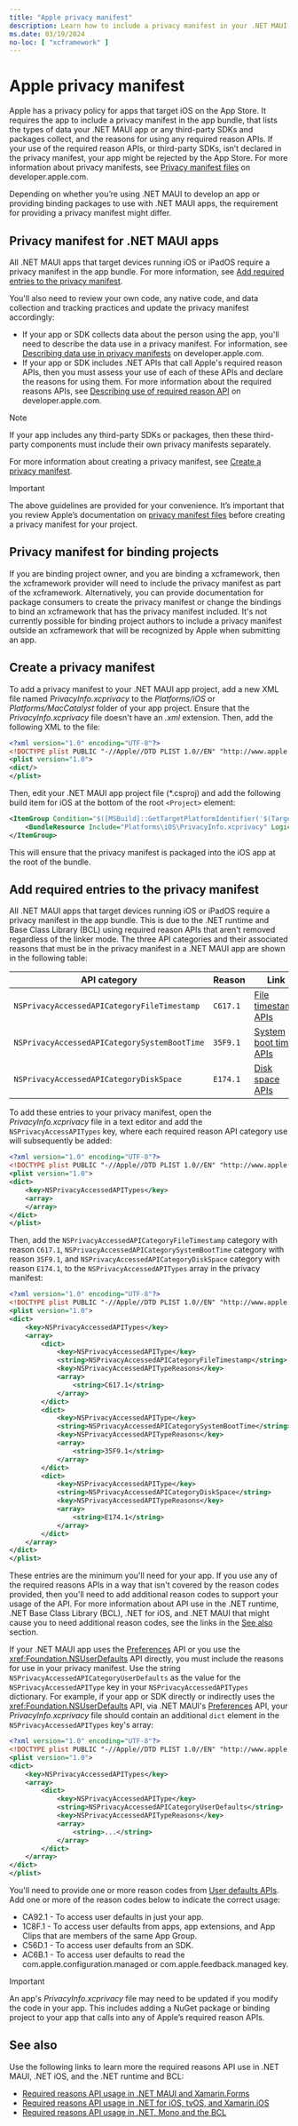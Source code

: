 ```yaml
---
title: "Apple privacy manifest"
description: Learn how to include a privacy manifest in your .NET MAUI app on iOS.
ms.date: 03/19/2024
no-loc: [ "xcframework" ]
---
```


# Apple privacy manifest

Apple has a privacy policy for apps that target iOS on the App Store. It requires the app to include a privacy manifest in the app bundle, that lists the types of data your .NET MAUI app or any third-party SDKs and packages collect, and the reasons for using any required reason APIs. If your use of the required reason APIs, or third-party SDKs, isn’t declared in the privacy manifest, your app might be rejected by the App Store. For more information about privacy manifests, see [Privacy manifest files](https://developer.apple.com/documentation/bundleresources/privacy_manifest_files) on developer.apple.com.

Depending on whether you’re using .NET MAUI to develop an app or providing binding packages to use with .NET MAUI apps, the requirement for providing a privacy manifest might differ.

## Privacy manifest for .NET MAUI apps  

All .NET MAUI apps that target devices running iOS or iPadOS require a privacy manifest in the app bundle. For more information, see [Add required entries to the privacy manifest](#add-required-entries-to-the-privacy-manifest).

You'll also need to review your own code, any native code, and data collection and tracking practices and update the privacy manifest accordingly:

- If your app or SDK collects data about the person using the app, you'll need to describe the data use in a privacy manifest. For information, see [Describing data use in privacy manifests](https://developer.apple.com/documentation/bundleresources/privacy_manifest_files/describing_data_use_in_privacy_manifests) on developer.apple.com.
- If your app or SDK includes .NET APIs that call Apple's required reason APIs, then you must assess your use of each of these APIs and declare the reasons for using them. For more information about the required reasons APIs, see [Describing use of required reason API](https://developer.apple.com/documentation/bundleresources/privacy_manifest_files/describing_use_of_required_reason_api) on developer.apple.com.

> [!NOTE]
> If your app includes any third-party SDKs or packages, then these third-party components must include their own privacy manifests separately.

For more information about creating a privacy manifest, see [Create a privacy manifest](#create-a-privacy-manifest).

> [!IMPORTANT]
> The above guidelines are provided for your convenience. It’s important that you review Apple’s documentation on [privacy manifest files](https://developer.apple.com/documentation/bundleresources/privacy_manifest_files) before creating a privacy manifest for your project.

## Privacy manifest for binding projects

If you are binding project owner, and you are binding a xcframework, then the xcframework provider will need to include the privacy manifest as part of the xcframework. Alternatively, you can provide documentation for package consumers to create the privacy manifest or change the bindings to bind an xcframework that has the privacy manifest included. It's not currently possible for binding project authors to include a privacy manifest outside an xcframework that will be recognized by Apple when submitting an app.

## Create a privacy manifest

To add a privacy manifest to your .NET MAUI app project, add a new XML file named *PrivacyInfo.xcprivacy* to the *Platforms/iOS* or *Platforms/MacCatalyst* folder of your app project. Ensure that the *PrivacyInfo.xcprivacy* file doesn't have an *.xml* extension. Then, add the following XML to the file:

```xml
<?xml version="1.0" encoding="UTF-8"?>
<!DOCTYPE plist PUBLIC "-//Apple//DTD PLIST 1.0//EN" "http://www.apple.com/DTDs/PropertyList-1.0.dtd">
<plist version="1.0">
<dict/>
</plist>
```

Then, edit your .NET MAUI app project file (*.csproj) and add the following build item for iOS at the bottom of the root `<Project>` element:

```xml
<ItemGroup Condition="$([MSBuild]::GetTargetPlatformIdentifier('$(TargetFramework)')) == 'ios'">
    <BundleResource Include="Platforms\iOS\PrivacyInfo.xcprivacy" LogicalName="PrivacyInfo.xcprivacy" />
</ItemGroup>
```

This will ensure that the privacy manifest is packaged into the iOS app at the root of the bundle.

## Add required entries to the privacy manifest

All .NET MAUI apps that target devices running iOS or iPadOS require a privacy manifest in the app bundle. This is due to the .NET runtime and Base Class Library (BCL) using required reason APIs that aren't removed regardless of the linker mode. The three API categories and their associated reasons that must be in the privacy manifest in a .NET MAUI app are shown in the following table:

| API category | Reason | Link |
| ------------ | ------ | ---- |
| `NSPrivacyAccessedAPICategoryFileTimestamp` | `C617.1` | [File timestamp APIs](https://developer.apple.com/documentation/bundleresources/privacy_manifest_files/describing_use_of_required_reason_api#4278393) |
| `NSPrivacyAccessedAPICategorySystemBootTime` | `35F9.1` | [System boot time APIs](https://developer.apple.com/documentation/bundleresources/privacy_manifest_files/describing_use_of_required_reason_api#4278394) |
| `NSPrivacyAccessedAPICategoryDiskSpace` | `E174.1` | [Disk space APIs](https://developer.apple.com/documentation/bundleresources/privacy_manifest_files/describing_use_of_required_reason_api#4278397) |

To add these entries to your privacy manifest, open the *PrivacyInfo.xcprivacy* file in a text editor and add the `NSPrivacyAccessAPITypes` key, where each required reason API category use will subsequently be added:

```xml
<?xml version="1.0" encoding="UTF-8"?>
<!DOCTYPE plist PUBLIC "-//Apple//DTD PLIST 1.0//EN" "http://www.apple.com/DTDs/PropertyList-1.0.dtd">
<plist version="1.0">
<dict>
    <key>NSPrivacyAccessedAPITypes</key>
    <array>
    </array>
</dict>
</plist>
```

Then, add the `NSPrivacyAccessedAPICategoryFileTimestamp` category with reason `C617.1`, `NSPrivacyAccessedAPICategorySystemBootTime` category with reason `35F9.1`, and `NSPrivacyAccessedAPICategoryDiskSpace` category with reason `E174.1`, to the `NSPrivacyAccessedAPITypes` array in the privacy manifest:

```xml
<?xml version="1.0" encoding="UTF-8"?>
<!DOCTYPE plist PUBLIC "-//Apple//DTD PLIST 1.0//EN" "http://www.apple.com/DTDs/PropertyList-1.0.dtd">
<plist version="1.0">
<dict>
    <key>NSPrivacyAccessedAPITypes</key>
    <array>
        <dict>
            <key>NSPrivacyAccessedAPIType</key>
            <string>NSPrivacyAccessedAPICategoryFileTimestamp</string>
            <key>NSPrivacyAccessedAPITypeReasons</key>
            <array>
                <string>C617.1</string>
            </array>
        </dict>
        <dict>
            <key>NSPrivacyAccessedAPIType</key>
            <string>NSPrivacyAccessedAPICategorySystemBootTime</string>
            <key>NSPrivacyAccessedAPITypeReasons</key>
            <array>
                <string>35F9.1</string>
            </array>
        </dict>
        <dict>
            <key>NSPrivacyAccessedAPIType</key>
            <string>NSPrivacyAccessedAPICategoryDiskSpace</string>
            <key>NSPrivacyAccessedAPITypeReasons</key>
            <array>
                <string>E174.1</string>
            </array>
        </dict>       
    </array>
</dict>
</plist>
```

These entries are the minimum you'll need for your app. If you use any of the required reasons APIs in a way that isn't covered by the reason codes provided, then you'll need to add additional reason codes to support your usage of the API. For more information about API use in the .NET runtime, .NET Base Class Library (BCL), .NET for iOS, and .NET MAUI that might cause you to need additional reason codes, see the links in the [See also](#see-also) section.

If your .NET MAUI app uses the [Preferences](~/platform-integration/storage/preferences.md) API or you use the <xref:Foundation.NSUserDefaults> API directly, you must include the reasons for use in your privacy manifest. Use the string `NSPrivacyAccessedAPICategoryUserDefaults` as the value for the `NSPrivacyAccessedAPIType` key in your `NSPrivacyAccessedAPITypes` dictionary. For example, if your app or SDK directly or indirectly uses the <xref:Foundation.NSUserDefaults> API, via .NET MAUI's [Preferences](~/platform-integration/storage/preferences.md) API, your *PrivacyInfo.xcprivacy* file should contain an additional `dict` element in the `NSPrivacyAccessedAPITypes` key's array:

```xml
<?xml version="1.0" encoding="UTF-8"?>
<!DOCTYPE plist PUBLIC "-//Apple//DTD PLIST 1.0//EN" "http://www.apple.com/DTDs/PropertyList-1.0.dtd">
<plist version="1.0">
<dict>
    <key>NSPrivacyAccessedAPITypes</key>
    <array>
        <dict>
            <key>NSPrivacyAccessedAPIType</key>
            <string>NSPrivacyAccessedAPICategoryUserDefaults</string>
            <key>NSPrivacyAccessedAPITypeReasons</key>
            <array>
                <string>...</string>
            </array>
        </dict>
    </array>
</dict>
</plist>
```

You'll need to provide one or more reason codes from [User defaults APIs](https://developer.apple.com/documentation/bundleresources/privacy_manifest_files/describing_use_of_required_reason_api#4278401). Add one or more of the reason codes below to indicate the correct usage:

- CA92.1 - To access user defaults in just your app.
- 1C8F.1 - To access user defaults from apps, app extensions, and App Clips that are members of the same App Group.
- C56D.1 - To access user defaults from an SDK.
- AC6B.1 - To access user defaults to read the com.apple.configuration.managed or com.apple.feedback.managed key.

> [!IMPORTANT]
> An app's *PrivacyInfo.xcprivacy* file may need to be updated if you modify the code in your app. This includes adding a NuGet package or binding project to your app that calls into any of Apple’s required reason APIs.

## See also

Use the following links to learn more the required reasons API use in .NET MAUI, .NET iOS, and the .NET runtime and BCL:

- [Required reasons API usage in .NET MAUI and Xamarin.Forms](https://github.com/xamarin/xamarin-macios/blob/main/docs/required-reasons-dotnet-maui.md)
- [Required reasons API usage in .NET for iOS, tvOS, and Xamarin.iOS](https://github.com/xamarin/xamarin-macios/blob/main/docs/required-reasons-macios.md)
- [Required reasons API usage in .NET, Mono and the BCL](https://github.com/xamarin/xamarin-macios/blob/main/docs/required-reasons-bcl.md)
